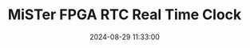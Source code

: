 ---
layout: post
title: MiSTer FPGA RTC Real Time Clock 
summary: 
date: '2024-08-29 11:33:00'
tags: [MiSTer FPGA, MiSTer FPGA Add-ons]
---